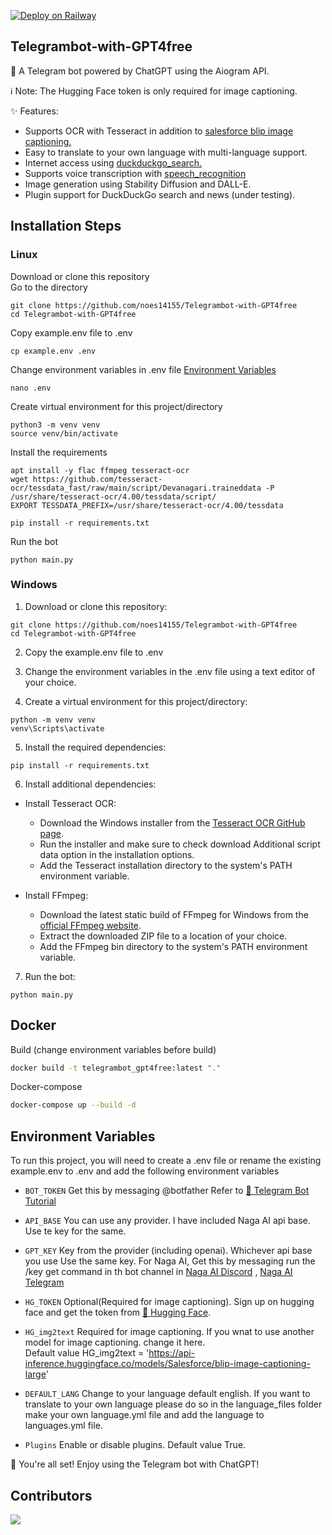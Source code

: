[![Deploy on Railway](https://railway.app/button.svg)](https://railway.app/template/TSrfnk?referralCode=ZTYsGf)


## Telegrambot-with-GPT4free
🤖 A Telegram bot powered by ChatGPT using the Aiogram API.       

ℹ️ Note: The Hugging Face token is only required for image captioning.      
      

✨ Features:           
  
- Supports OCR with Tesseract in addition to [salesforce blip image captioning.](https://huggingface.co/Salesforce/blip-image-captioning-large)
- Easy to translate to your own language with multi-language support.
- Internet access using  [duckduckgo_search.](https://github.com/deedy5/duckduckgo_search)
- Supports voice transcription with [speech_recognition](https://github.com/Uberi/speech_recognition)
- Image generation using Stability Diffusion and DALL-E.     
- Plugin support for DuckDuckGo search and news (under testing).    
        
       

## Installation Steps

### Linux    

Download or clone this repository  
Go to the directory

```
git clone https://github.com/noes14155/Telegrambot-with-GPT4free
cd Telegrambot-with-GPT4free
```


Copy example.env file to .env

```
cp example.env .env
```

Change environment variables in .env file [Environment Variables](#environment-variables)   

```
nano .env
```


Create virtual environment for this project/directory     

```
python3 -m venv venv
source venv/bin/activate
```


Install the requirements    
```
apt install -y flac ffmpeg tesseract-ocr
wget https://github.com/tesseract-ocr/tessdata_fast/raw/main/script/Devanagari.traineddata -P /usr/share/tesseract-ocr/4.00/tessdata/script/
EXPORT TESSDATA_PREFIX=/usr/share/tesseract-ocr/4.00/tessdata

pip install -r requirements.txt
```
Run the bot
```
python main.py
```

### Windows    

1. Download or clone this repository:    
```
git clone https://github.com/noes14155/Telegrambot-with-GPT4free
cd Telegrambot-with-GPT4free
```

2. Copy the example.env file to .env
3. Change the environment variables in the .env file using a text editor of your choice.

4. Create a virtual environment for this project/directory:

```
python -m venv venv
venv\Scripts\activate
```

5. Install the required dependencies:    
```
pip install -r requirements.txt
```
6. Install additional dependencies:

+ Install Tesseract OCR:
    - Download the Windows installer from the  [Tesseract OCR GitHub page](https://github.com/UB-Mannheim/tesseract/wiki).
    - Run the installer and make sure to check download Additional script data option in the installation options.
    - Add the Tesseract installation directory to the system's PATH environment variable.
+ Install FFmpeg:

    - Download the latest static build of FFmpeg for Windows from the  [official FFmpeg website](https://ffmpeg.org/download.html#build-windows).
    - Extract the downloaded ZIP file to a location of your choice.
    - Add the FFmpeg bin directory to the system's PATH environment variable.
7. Run the bot:
```
python main.py
```

## Docker
Build (change environment variables before build)
```bash
docker build -t telegrambot_gpt4free:latest "." 
```
Docker-compose
```bash
docker-compose up --build -d
```



## Environment Variables

To run this project, you will need to create a .env file or rename the existing example.env to .env and add the following environment variables   

- `BOT_TOKEN`
Get this by messaging @botfather Refer to [📖 Telegram Bot Tutorial](https://core.telegram.org/bots/tutorial#obtain-your-bot-token)

- `API_BASE`
You can use any provider. I have included Naga AI api base. Use te key for the same.

- `GPT_KEY`
Key from the provider (including openai). Whichever api base you use Use the same key.
For Naga AI, Get this by messaging run the /key get command in th bot channel in [Naga AI Discord](https://discord.gg/JxRBXBhabu) , [Naga AI Telegram](https://t.me/chimer_ai)

- `HG_TOKEN`
Optional(Required for image captioning). Sign up on hugging face and get the token from  [🔗 Hugging Face](https://huggingface.co/settings/tokens).      
      
- `HG_img2text`
Required for image captioning. If you wnat to use another model for image captioning. change it here.   
Default value HG_img2text = 'https://api-inference.huggingface.co/models/Salesforce/blip-image-captioning-large'     

- `DEFAULT_LANG`
Change to your language default english. If you want to translate to your own language please do so in the language_files folder make your own language.yml file and add the language to languages.yml file.        

- `Plugins`
Enable or disable plugins. Default value True.        


      
🎉 You're all set! Enjoy using the Telegram bot with ChatGPT!        

## Contributors
<a href = "https://github.com/noes14155/Telegrambot-with-GPT4free/graphs/contributors">
  <img src = "https://contrib.rocks/image?repo=noes14155/Telegrambot-with-GPT4free"/>
</a>
